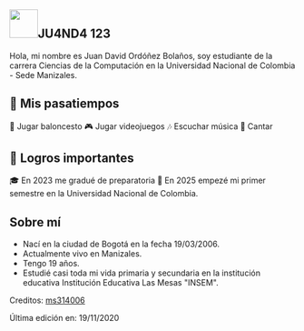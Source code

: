 ## <img width="50px" src="https://raw.githubusercontent.com/ms314006/ms314006/basic/resource/gqsm.png" />JU4ND4 123

Hola, mi nombre es Juan David Ordóñez Bolaños, soy estudiante de la carrera Ciencias de la Computación en la Universidad Nacional de Colombia - Sede Manizales.

## 🤠 Mis pasatiempos
🏀 Jugar baloncesto
🎮 Jugar videojuegos
🎶 Escuchar música
🎤 Cantar

## 🥇 Logros importantes
🎓 En 2023 me gradué de preparatoria
🏫 En 2025 empezé mi primer semestre en la Universidad Nacional de Colombia.

## Sobre mí
- Nací en la ciudad de Bogotá en la fecha 19/03/2006.
- Actualmente vivo en Manizales.
- Tengo 19 años.
- Estudié casi toda mi vida primaria y secundaria en la institución educativa Institución Educativa Las Mesas "INSEM".

Creditos: [ms314006](https://github.com/ms314006)

Última edición en: 19/11/2020
